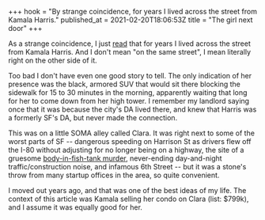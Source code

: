 +++
hook = "By strange coincidence, for years I lived across the street from Kamala Harris."
published_at = 2021-02-20T18:06:53Z
title = "The girl next door"
+++

As a strange coincidence, I just [read](https://hoodline.com/2021/02/kamala-harris-has-sold-her-south-of-market-apartment/) that for years I lived across the street from Kamala Harris. And I don't mean "on the same street", I mean literally right on the other side of it.

Too bad I don't have even one good story to tell. The only indication of her presence was the black, armored SUV that would sit there blocking the sidewalk for 15 to 30 minutes in the morning, apparently waiting that long for her to come down from her high tower. I remember my landlord saying once that it was because the city's DA lived there, and knew that Harris was a formerly SF's DA, but never made the connection.

This was on a little SOMA alley called Clara. It was right next to some of the worst parts of SF -- dangerous speeding on Harrison St as drivers flew off the I-80 without adjusting for no longer being on a highway, the site of a gruesome [body-in-fish-tank murder](https://www.ebar.com/news/crime/280374), never-ending day-and-night traffic/construction noise, and infamous 6th Street -- but it was a stone's throw from many startup offices in the area, so quite convenient.

I moved out years ago, and that was one of the best ideas of my life. The context of this article was Kamala selling her condo on Clara (list: $799k), and I assume it was equally good for her.
